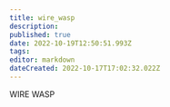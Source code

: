 ```yaml
---
title: wire_wasp
description: 
published: true
date: 2022-10-19T12:50:51.993Z
tags: 
editor: markdown
dateCreated: 2022-10-17T17:02:32.022Z
---
```


WIRE WASP
